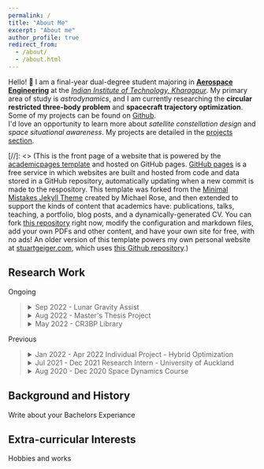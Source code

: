 ```yaml
---
permalink: /
title: "About Me"
excerpt: "About me"
author_profile: true
redirect_from: 
  - /about/
  - /about.html
---
```


Hello! :wave: I am a final-year dual-degree student majoring in [**Aerospace Engineering**](http://www.ae.iitkgp.ac.in/) at the [*Indian Institute of Technology, Kharagpur*](http://www.iitkgp.ac.in/). My primary area of study is *astrodynamics*, and I am currently researching the **circular restricted three-body problem** and **spacecraft trajectory optimization**. Some of my projects can be found on [Github](https://github.com/swtnikita50). <br>
I'd love an opportunity to learn more about *satellite constellation design* and *space situational awareness*. My projects are detailed in the [projects section]().

[//]: <> (This is the front page of a website that is powered by the [academicpages template](https://github.com/academicpages/academicpages.github.io) and hosted on GitHub pages. [GitHub pages](https://pages.github.com) is a free service in which websites are built and hosted from code and data stored in a GitHub repository, automatically updating when a new commit is made to the respository. This template was forked from the [Minimal Mistakes Jekyll Theme](https://mmistakes.github.io/minimal-mistakes/) created by Michael Rose, and then extended to support the kinds of content that academics have: publications, talks, teaching, a portfolio, blog posts, and a dynamically-generated CV. You can fork [this repository](https://github.com/academicpages/academicpages.github.io) right now, modify the configuration and markdown files, add your own PDFs and other content, and have your own site for free, with no ads! An older version of this template powers my own personal website at [stuartgeiger.com](http://stuartgeiger.com), which uses [this Github repository](https://github.com/staeiou/staeiou.github.io).)


Research Work
------

Ongoing

> <details>
> <summary>Sep 2022 - Lunar Gravity Assist </summary>
> Prof. Roberto Armellin <br>
> Description:
> <br>
> <br>
> </details>
> <details>
> <summary>Aug 2022 - Master's Thesis Project </summary>
> Prof. Roberto Armellin <br>
> Description:
> <br>
> <br>
> </details>
> <details>
> <summary>May 2022 - CR3BP Library</summary>
> Description:
> <br>
> <br>
> </details>

Previous

> <details>
> <summary>Jan 2022 - Apr 2022 Individual Project - Hybrid Optimization</summary>
> Prof. Roberto Armellin <br>
> Description:
> <br>
> <br>
> </details>
> <details>
> <summary>Jul 2021 - Dec 2021 Research Intern - University of Auckland</summary>
> Prof. Roberto Armellin <br>
> Description: <br>
> Contribution: <br>
> Learnings: <br>
> Technologies used: <br>
> Conecpts learned: <br>
> <br>
> </details>
> <details>
> <summary>Aug 2020 - Dec 2020 Space Dynamics Course</summary>
>
> Prof. Manorajan Sinha <br>
> <br>
> This was an introductory astrodynamics course inspired from "Orbital Mechanics for aerospace Engineers: Howard Curtis", covering topics from two body problem to orbit transfers and and a preliminary introduction to circular restrcited three-body problem.
> <br>
> <br>
> </details>

<!--
<section class = 'timeline_area'>
<div class = 'timeline_area_div'>
<b>Aug 2020 - Dec 2020 Space Dynamics Course</b>
<p>Prof. Manoranjan Sinha</p>
<p>This was an introductory astrodynamics course inspired from "Orbital Mechanics for aerospace Engineers: Howard Curtis", covering topics from two body problem to orbit transfers and and a preliminary introduction to circular restrcited three-body problem.</p>
</div>
<div class = 'timeline_area_div'>
<b>Jul 2021 - Dec 2021 Research Intern - University of Auckland</b>
<p>Prof. Roberto Armellin</p>
<p>Description:</p>
<p>Contribution:</p>
<p>Learnings:</p>
<p>Technologies used:</p>
<p>Conecpts learned:</p>
</div>
<div class = 'timeline_area_div'>
<b>Jan 2022 - Apr 2022 Individual Project - Hybrid Optimization</b>
</div>
<div class = 'timeline_area_div'>
<b>May 2022 - Present CR3BP Library</b>
<p>Description:</p>
<p>Contribution:</p>
<p>Learnings:</p>
<p>Technologies used:</p>
<p>Conecpts learned:</p>
</div>
<div class = 'timeline_area_div'>
<b>Aug 2022 - Present Master's Thesis Project</b>
<p>Prof. Manoranjan Sinha</p>
</div>

<div class = 'timeline_area_div'>
<b>Sep 2022 - Present Lunar Gravity Assist</b>
<p>Prof. Manoranjan Sinha</p>
</div>
</section>

<style>
.timeline_area {
    margin: 90px auto;
    width: 660px;
    border-left: 5px solid #ccc;
    padding: 0 20px 0 30px;
}
.timeline_area_div{
  background-Color: #fff;
  padding: 10px 25px;
  font-size: 16px;
  border: 1px solid #ccc;
  line-height: 1.7;
  position: relative;
  height: 40px;
  margin-bottom: 20px;
  transition: height 0.5s;
  -webkit-transition: height 0.5s;
  text-align: left;
  overflow: hidden;
  transition: 1.5s;
}
.timeline_area_div:hover {
  height: 145px;
  background-Color: #f9f9f9;
}
</style>
-->


Background and History
-----
Write about your Bachelors Experiance


Extra-curricular Interests
-----
Hobbies and works
